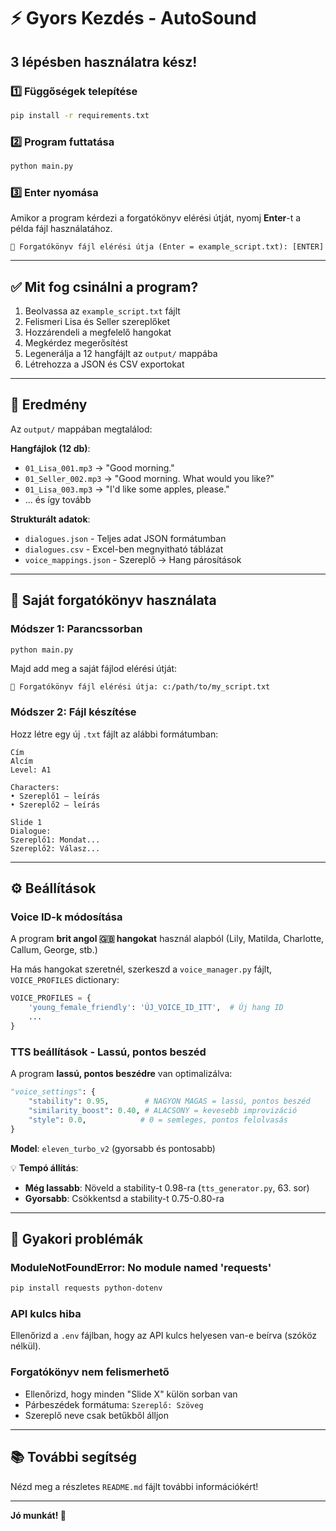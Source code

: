 # ⚡ Gyors Kezdés - AutoSound

## 3 lépésben használatra kész!

### 1️⃣ Függőségek telepítése

```bash
pip install -r requirements.txt
```

### 2️⃣ Program futtatása

```bash
python main.py
```

### 3️⃣ Enter nyomása

Amikor a program kérdezi a forgatókönyv elérési útját, nyomj **Enter**-t a példa fájl használatához.

```
📄 Forgatókönyv fájl elérési útja (Enter = example_script.txt): [ENTER]
```

---

## ✅ Mit fog csinálni a program?

1. Beolvassa az `example_script.txt` fájlt
2. Felismeri Lisa és Seller szereplőket
3. Hozzárendeli a megfelelő hangokat
4. Megkérdez megerősítést
5. Legenerálja a 12 hangfájlt az `output/` mappába
6. Létrehozza a JSON és CSV exportokat

---

## 📁 Eredmény

Az `output/` mappában megtalálod:

**Hangfájlok (12 db)**:
- `01_Lisa_001.mp3` → "Good morning."
- `01_Seller_002.mp3` → "Good morning. What would you like?"
- `01_Lisa_003.mp3` → "I'd like some apples, please."
- ... és így tovább

**Strukturált adatok**:
- `dialogues.json` - Teljes adat JSON formátumban
- `dialogues.csv` - Excel-ben megnyitható táblázat
- `voice_mappings.json` - Szereplő → Hang párosítások

---

## 🎯 Saját forgatókönyv használata

### Módszer 1: Parancssorban

```bash
python main.py
```

Majd add meg a saját fájlod elérési útját:
```
📄 Forgatókönyv fájl elérési útja: c:/path/to/my_script.txt
```

### Módszer 2: Fájl készítése

Hozz létre egy új `.txt` fájlt az alábbi formátumban:

```
Cím
Alcím
Level: A1

Characters:
• Szereplő1 – leírás
• Szereplő2 – leírás

Slide 1
Dialogue:
Szereplő1: Mondat...
Szereplő2: Válasz...
```

---

## ⚙️ Beállítások

### Voice ID-k módosítása

A program **brit angol 🇬🇧 hangokat** használ alapból (Lily, Matilda, Charlotte, Callum, George, stb.)

Ha más hangokat szeretnél, szerkeszd a `voice_manager.py` fájlt, `VOICE_PROFILES` dictionary:

```python
VOICE_PROFILES = {
    'young_female_friendly': 'ÚJ_VOICE_ID_ITT',  # Új hang ID
    ...
}
```

### TTS beállítások - Lassú, pontos beszéd

A program **lassú, pontos beszédre** van optimalizálva:

```python
"voice_settings": {
    "stability": 0.95,        # NAGYON MAGAS = lassú, pontos beszéd
    "similarity_boost": 0.40, # ALACSONY = kevesebb improvizáció
    "style": 0.0,            # 0 = semleges, pontos felolvasás
}
```

**Model**: `eleven_turbo_v2` (gyorsabb és pontosabb)

💡 **Tempó állítás**:
- **Még lassabb**: Növeld a stability-t 0.98-ra (`tts_generator.py`, 63. sor)
- **Gyorsabb**: Csökkentsd a stability-t 0.75-0.80-ra

---

## 🐛 Gyakori problémák

### ModuleNotFoundError: No module named 'requests'

```bash
pip install requests python-dotenv
```

### API kulcs hiba

Ellenőrizd a `.env` fájlban, hogy az API kulcs helyesen van-e beírva (szóköz nélkül).

### Forgatókönyv nem felismerhető

- Ellenőrizd, hogy minden "Slide X" külön sorban van
- Párbeszédek formátuma: `Szereplő: Szöveg`
- Szereplő neve csak betűkből álljon

---

## 📚 További segítség

Nézd meg a részletes `README.md` fájlt további információkért!

---

**Jó munkát! 🎵**
